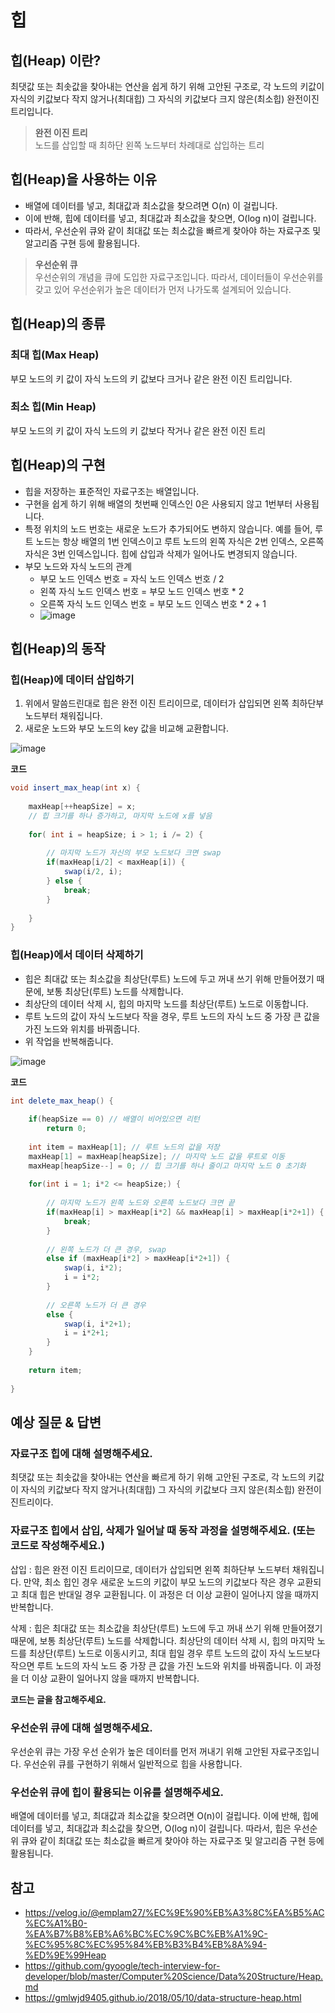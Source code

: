# 힙

## 힙(Heap) 이란?
최댓값 또는 최솟값을 찾아내는 연산을 쉽게 하기 위해 고안된 구조로, 각 노드의 키값이 자식의 키값보다 작지 않거나(최대힙) 그 자식의 키값보다 크지 않은(최소힙) 완전이진트리입니다.

> **완전 이진 트리**  
> 노드를 삽입할 때 최하단 왼쪽 노드부터 차례대로 삽입하는 트리

## 힙(Heap)을 사용하는 이유
* 배열에 데이터를 넣고, 최대값과 최소값을 찾으려면 O(n) 이 걸립니다.
* 이에 반해, 힙에 데이터를 넣고, 최대값과 최소값을 찾으면, O(log n)이 걸립니다.
* 따라서, 우선순위 큐와 같이 최대값 또는 최소값을 빠르게 찾아야 하는 자료구조 및 알고리즘 구현 등에 활용됩니다.

> **우선순위 큐**  
> 우선순위의 개념을 큐에 도입한 자료구조입니다. 따라서, 데이터들이 우선순위를 갖고 있어 우선순위가 높은 데이터가 먼저 나가도록 설계되어 있습니다.

## 힙(Heap)의 종류

### 최대 힙(Max Heap)
부모 노드의 키 값이 자식 노드의 키 값보다 크거나 같은 완전 이진 트리입니다.
 
### 최소 힙(Min Heap)
부모 노드의 키 값이 자식 노드의 키 값보다 작거나 같은 완전 이진 트리


## 힙(Heap)의 구현
* 힙을 저장하는 표준적인 자료구조는 배열입니다.
* 구현을 쉽게 하기 위해 배열의 첫번째 인덱스인 0은 사용되지 않고 1번부터 사용됩니다.
* 특정 위치의 노드 번호는 새로운 노드가 추가되어도 변하지 않습니다. 예를 들어, 루트 노드는 항상 배열의 1번 인덱스이고 루트 노드의 왼쪽 자식은 2번 인덱스, 오른쪽 자식은 3번 인덱스입니다. 힙에 삽입과 삭제가 일어나도 변경되지 않습니다.
* 부모 노드와 자식 노드의 관계
  * 부모 노드 인덱스 번호 = 자식 노드 인덱스 번호 / 2
  * 왼쪽 자식 노드 인덱스 번호 = 부모 노드 인덱스 번호 * 2
  * 오른쪽 자식 노드 인덱스 번호 = 부모 노드 인덱스 번호 * 2 + 1
  * ![image](https://user-images.githubusercontent.com/55661631/140632898-6cc5914c-87cc-47f1-aa95-db36b6ae885d.png)

## 힙(Heap)의 동작

### 힙(Heap)에 데이터 삽입하기

1. 위에서 말씀드린대로 힙은 완전 이진 트리이므로, 데이터가 삽입되면 왼쪽 최하단부 노드부터 채워집니다.
2. 새로운 노드와 부모 노드의 key 값을 비교해 교환합니다.

![image](https://user-images.githubusercontent.com/55661631/140632976-e0c832a9-025d-42e2-8d95-be114401aba7.png)

**코드**

```java
void insert_max_heap(int x) {
    
    maxHeap[++heapSize] = x; 
    // 힙 크기를 하나 증가하고, 마지막 노드에 x를 넣음
    
    for( int i = heapSize; i > 1; i /= 2) {
        
        // 마지막 노드가 자신의 부모 노드보다 크면 swap
        if(maxHeap[i/2] < maxHeap[i]) {
            swap(i/2, i);
        } else {
            break;
        }
        
    }
}
```

### 힙(Heap)에서 데이터 삭제하기

* 힙은 최대값 또는 최소값을 최상단(루트) 노드에 두고 꺼내 쓰기 위해 만들어졌기 때문에, 보통 최상단(루트) 노드를 삭제합니다.
* 최상단의 데이터 삭제 시, 힙의 마지막 노드를 최상단(루트) 노드로 이동합니다.
* 루트 노드의 값이 자식 노드보다 작을 경우, 루트 노드의 자식 노드 중 가장 큰 값을 가진 노드와 위치를 바꿔줍니다.
* 위 작업을 반복해줍니다.

![image](https://user-images.githubusercontent.com/55661631/140632980-b785b0da-320a-48e6-b9cd-bb397d201a51.png)

**코드**

```java
int delete_max_heap() {
    
    if(heapSize == 0) // 배열이 비어있으면 리턴
        return 0;
    
    int item = maxHeap[1]; // 루트 노드의 값을 저장
    maxHeap[1] = maxHeap[heapSize]; // 마지막 노드 값을 루트로 이동
    maxHeap[heapSize--] = 0; // 힙 크기를 하나 줄이고 마지막 노드 0 초기화
    
    for(int i = 1; i*2 <= heapSize;) {
        
        // 마지막 노드가 왼쪽 노드와 오른쪽 노드보다 크면 끝
        if(maxHeap[i] > maxHeap[i*2] && maxHeap[i] > maxHeap[i*2+1]) {
            break;
        }
        
        // 왼쪽 노드가 더 큰 경우, swap
        else if (maxHeap[i*2] > maxHeap[i*2+1]) {
            swap(i, i*2);
            i = i*2;
        }
        
        // 오른쪽 노드가 더 큰 경우
        else {
            swap(i, i*2+1);
            i = i*2+1;
        }
    }
    
    return item;
    
}
```

## 예상 질문 & 답변

### 자료구조 힙에 대해 설명해주세요.

최댓값 또는 최솟값을 찾아내는 연산을 빠르게 하기 위해 고안된 구조로, 각 노드의 키값이 자식의 키값보다 작지 않거나(최대힙) 그 자식의 키값보다 크지 않은(최소힙) 완전이진트리이다.

### 자료구조 힙에서 삽입, 삭제가 일어날 때 동작 과정을 설명해주세요. (또는 코드로 작성해주세요.)

삽입 : 힙은 완전 이진 트리이므로, 데이터가 삽입되면 왼쪽 최하단부 노드부터 채워집니다. 만약, 최소 힙인 경우 새로운 노드의 키값이 부모 노드의 키값보다 작은 경우 교환되고 최대 힙은 반대일 경우 교환됩니다. 이 과정은 더 이상 교환이 일어나지 않을 때까지 반복합니다.

삭제 : 힙은 최대값 또는 최소값을 최상단(루트) 노드에 두고 꺼내 쓰기 위해 만들어졌기 때문에, 보통 최상단(루트) 노드를 삭제합니다. 최상단의 데이터 삭제 시, 힙의 마지막 노드를 최상단(루트) 노드로 이동시키고, 최대 힙일 경우 루트 노드의 값이 자식 노드보다 작으면 루트 노드의 자식 노드 중 가장 큰 값을 가진 노드와 위치를 바꿔줍니다. 이 과정을 더 이상 교환이 일어나지 않을 때까지 반복합니다.

**코드는 글을 참고해주세요.** 

### 우선순위 큐에 대해 설명해주세요.

우선순위 큐는 가장 우선 순위가 높은 데이터를 먼저 꺼내기 위해 고안된 자료구조입니다. 우선순위 큐를 구현하기 위해서 일반적으로 힙을 사용합니다.

### 우선순위 큐에 힙이 활용되는 이유를 설명해주세요.

배열에 데이터를 넣고, 최대값과 최소값을 찾으려면 O(n)이 걸립니다. 이에 반해, 힙에 데이터를 넣고, 최대값과 최소값을 찾으면, O(log n)이 걸립니다. 따라서, 힙은 우선순위 큐와 같이 최대값 또는 최소값을 빠르게 찾아야 하는 자료구조 및 알고리즘 구현 등에 활용됩니다.

## 참고
* https://velog.io/@emplam27/%EC%9E%90%EB%A3%8C%EA%B5%AC%EC%A1%B0-%EA%B7%B8%EB%A6%BC%EC%9C%BC%EB%A1%9C-%EC%95%8C%EC%95%84%EB%B3%B4%EB%8A%94-%ED%9E%99Heap
* https://github.com/gyoogle/tech-interview-for-developer/blob/master/Computer%20Science/Data%20Structure/Heap.md
* https://gmlwjd9405.github.io/2018/05/10/data-structure-heap.html
